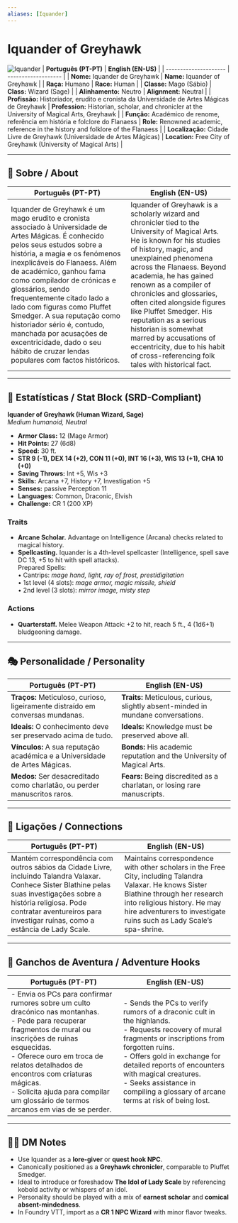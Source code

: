 ```yaml
---
aliases: [Iquander]
---
```


# Iquander of Greyhawk

![Iquander](assets/npc/npc_blank.png)
| **Português (PT-PT)** | **English (EN-US)** |
| --------------------- | ------------------- |
| **Nome:** Iquander de Greyhawk | **Name:** Iquander of Greyhawk |
| **Raça:** Humano | **Race:** Human |
| **Classe:** Mago (Sábio) | **Class:** Wizard (Sage) |
| **Alinhamento:** Neutro | **Alignment:** Neutral |
| **Profissão:** Historiador, erudito e cronista da Universidade de Artes Mágicas de Greyhawk | **Profession:** Historian, scholar, and chronicler at the University of Magical Arts, Greyhawk |
| **Função:** Académico de renome, referência em história e folclore do Flanaess | **Role:** Renowned academic, reference in the history and folklore of the Flanaess |
| **Localização:** Cidade Livre de Greyhawk (Universidade de Artes Mágicas) | **Location:** Free City of Greyhawk (University of Magical Arts) |

---
## 📖 Sobre / About

| **Português (PT-PT)**                                                                                                                                                                                                                                                                                                                                                                                                                                                                                               | **English (EN-US)**                                                                                                                                                                                                                                                                                                                                                                                                                                                                                   |
| ------------------------------------------------------------------------------------------------------------------------------------------------------------------------------------------------------------------------------------------------------------------------------------------------------------------------------------------------------------------------------------------------------------------------------------------------------------------------------------------------------------------- | ----------------------------------------------------------------------------------------------------------------------------------------------------------------------------------------------------------------------------------------------------------------------------------------------------------------------------------------------------------------------------------------------------------------------------------------------------------------------------------------------------- |
| Iquander de Greyhawk é um mago erudito e cronista associado à Universidade de Artes Mágicas. É conhecido pelos seus estudos sobre a história, a magia e os fenómenos inexplicáveis do Flanaess. Além de académico, ganhou fama como compilador de crónicas e glossários, sendo frequentemente citado lado a lado com figuras como Pluffet Smedger. A sua reputação como historiador sério é, contudo, manchada por acusações de excentricidade, dado o seu hábito de cruzar lendas populares com factos históricos. | Iquander of Greyhawk is a scholarly wizard and chronicler tied to the University of Magical Arts. He is known for his studies of history, magic, and unexplained phenomena across the Flanaess. Beyond academia, he has gained renown as a compiler of chronicles and glossaries, often cited alongside figures like Pluffet Smedger. His reputation as a serious historian is somewhat marred by accusations of eccentricity, due to his habit of cross-referencing folk tales with historical fact. |

---
## 🧩 Estatísticas / Stat Block (SRD-Compliant)

**Iquander of Greyhawk (Human Wizard, Sage)**  
*Medium humanoid, Neutral*

- **Armor Class:** 12 (Mage Armor)  
- **Hit Points:** 27 (6d8)  
- **Speed:** 30 ft.  
- **STR 9 (-1), DEX 14 (+2), CON 11 (+0), INT 16 (+3), WIS 13 (+1), CHA 10 (+0)**  
- **Saving Throws:** Int +5, Wis +3  
- **Skills:** Arcana +7, History +7, Investigation +5  
- **Senses:** passive Perception 11  
- **Languages:** Common, Draconic, Elvish  
- **Challenge:** CR 1 (200 XP)  
### Traits
- **Arcane Scholar.** Advantage on Intelligence (Arcana) checks related to magical history.  
- **Spellcasting.** Iquander is a 4th-level spellcaster (Intelligence, spell save DC 13, +5 to hit with spell attacks).  
Prepared Spells:  
• Cantrips: *mage hand, light, ray of frost, prestidigitation*  
• 1st level (4 slots): *mage armor, magic missile, shield*  
• 2nd level (3 slots): *mirror image, misty step*  
### Actions
- **Quarterstaff.** Melee Weapon Attack: +2 to hit, reach 5 ft., 4 (1d6+1) bludgeoning damage.  
---
## 🎭 Personalidade / Personality

| **Português (PT-PT)** | **English (EN-US)** |
| --------------------- | ------------------- |
| **Traços:** Meticuloso, curioso, ligeiramente distraído em conversas mundanas. | **Traits:** Meticulous, curious, slightly absent-minded in mundane conversations. |
| **Ideais:** O conhecimento deve ser preservado acima de tudo. | **Ideals:** Knowledge must be preserved above all. |
| **Vínculos:** A sua reputação académica e a Universidade de Artes Mágicas. | **Bonds:** His academic reputation and the University of Magical Arts. |
| **Medos:** Ser desacreditado como charlatão, ou perder manuscritos raros. | **Fears:** Being discredited as a charlatan, or losing rare manuscripts. |

---
## 🔗 Ligações / Connections

| **Português (PT-PT)** | **English (EN-US)** |
| --------------------- | ------------------- |
| Mantém correspondência com outros sábios da Cidade Livre, incluindo Talandra Valaxar. Conhece Sister Blathine pelas suas investigações sobre a história religiosa. Pode contratar aventureiros para investigar ruínas, como a estância de Lady Scale. | Maintains correspondence with other scholars in the Free City, including Talandra Valaxar. He knows Sister Blathine through her research into religious history. He may hire adventurers to investigate ruins such as Lady Scale’s spa-shrine. |

---
## 🎲 Ganchos de Aventura / Adventure Hooks

| **Português (PT-PT)** | **English (EN-US)** |
| --------------------- | ------------------- |
| - Envia os PCs para confirmar rumores sobre um culto dracónico nas montanhas.<br>- Pede para recuperar fragmentos de mural ou inscrições de ruínas esquecidas.<br>- Oferece ouro em troca de relatos detalhados de encontros com criaturas mágicas.<br>- Solicita ajuda para compilar um glossário de termos arcanos em vias de se perder. | - Sends the PCs to verify rumors of a draconic cult in the highlands.<br>- Requests recovery of mural fragments or inscriptions from forgotten ruins.<br>- Offers gold in exchange for detailed reports of encounters with magical creatures.<br>- Seeks assistance in compiling a glossary of arcane terms at risk of being lost. |

---
## 🧑‍💻 DM Notes

- Use Iquander as a **lore-giver** or **quest hook NPC**.  
- Canonically positioned as a **Greyhawk chronicler**, comparable to Pluffet Smedger.  
- Ideal to introduce or foreshadow **The Idol of Lady Scale** by referencing kobold activity or whispers of an idol.  
- Personality should be played with a mix of **earnest scholar** and **comical absent-mindedness**.  
- In Foundry VTT, import as a **CR 1 NPC Wizard** with minor flavor tweaks.  